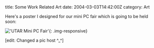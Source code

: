 title: Some Work Related Art
date: 2004-03-03T14:42:00Z
category: Art

Here's a poster I designed for our mini PC fair which is going to be held soon:

!['UTAR Mini PC Fair'](http://img32.photobucket.com/albums/v95/seh_hui/PCFair_small.jpg){: .img-responsive}

[edit: Changed a pic host ^_^]
